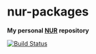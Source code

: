 # nur-packages

**My personal [NUR](https://github.com/nix-community/NUR) repository**

[![Build Status](https://travis-ci.com/onny/nur-packages.svg?branch=master)](https://travis-ci.com/onny/nur-packages)
